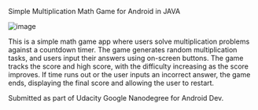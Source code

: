 Simple Multiplication Math Game for Android in JAVA

![image](https://github.com/user-attachments/assets/cffcf5c4-c8b1-4a7f-809f-260239787368)


This is a simple math game app where users solve multiplication problems against a countdown timer. 
The game generates random multiplication tasks, and users input their answers using on-screen buttons. 
The game tracks the score and high score, with the difficulty increasing as the score improves. 
If time runs out or the user inputs an incorrect answer, the game ends, displaying the final score and allowing the user to restart.

Submitted as part of Udacity Google Nanodegree for Android Dev.
